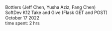 Bottlers (Jeff Chen, Yusha Aziz, Fang Chen)  
SoftDev 
K12 Take and Give (Flask GET and POST)  
October 17 2022  
time spent: 2 hrs  

